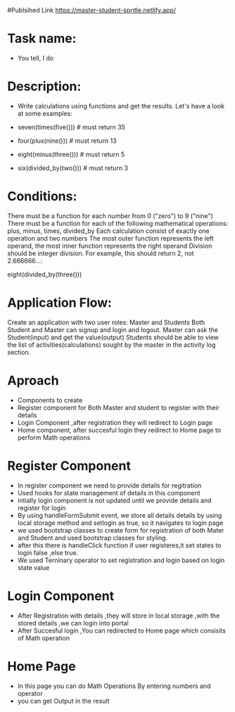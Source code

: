 #Publsihed Link
https://master-student-spritle.netlify.app/

# Task name:

- You tell, I do

# Description:

- Write calculations using functions and get the results. Let's have a look at some examples:

- seven(times(five())) # must return 35
- four(plus(nine())) # must return 13
- eight(minus(three())) # must return 5
- six(divided_by(two())) # must return 3

# Conditions:

There must be a function for each number from 0 ("zero") to 9 ("nine")
There must be a function for each of the following mathematical operations: plus, minus, times, divided_by
Each calculation consist of exactly one operation and two numbers
The most outer function represents the left operand, the most inner function represents the right operand
Division should be integer division. For example, this should return 2, not 2.666666...:

eight(divided_by(three()))

# Application Flow:

Create an application with two user roles: Master and Students
Both Student and Master can signup and login and logout.
Master can ask the Student(input) and get the value(output)
Students should be able to view the list of activities(calculations) sought by the master in the activity log section.


# Aproach
- Components to create 
- Register component for Both Master and student to register with their details
- Login Component ,after registration they will redirect to Login page
- Home component, after succesful login they redirect to Home page to perform Math operations

# Register Component

- In register component we need to provide details for regitration
- Used hooks for state management of details in this component
- intially login component is not updated until we provide details and register for login
- By using handleFormSubmit event, we store all details details by using local storage method and setlogin as true, so it navigates to login page
- we used bootstrap classes to create form for registration of both Mater and Student and used bootstrap classes for styling.
- after this there is handleClick function if user registeres,it set states to login false ,else true.
- We used Terninary operator to set registration and login based on login state value

# Login Component
- After Registration with details ,they will store in local storage ,with the stored details ,we can login into portal
- After Succesful login ,You can redirected to Home page which consisits of Math operation

# Home Page
- In this page you can do Math Operations By entering numbers and operator
- you can get Output in the result
